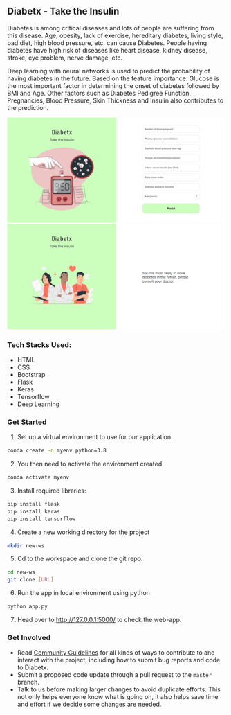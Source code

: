 ## Diabetx - Take the Insulin
Diabetes is among critical diseases and lots of people are suffering from this disease. Age, obesity, lack of exercise, hereditary diabetes, living style, bad diet, high blood pressure, etc. can cause Diabetes. People having diabetes have high risk of diseases like heart disease, kidney disease, stroke, eye problem, nerve damage, etc.

Deep learning with neural networks is used to predict the probability of having diabetes in the future. Based on the feature importance:
Glucose is the most important factor in determining the onset of diabetes followed by BMI and Age.
Other factors such as Diabetes Pedigree Function, Pregnancies, Blood Pressure, Skin Thickness and Insulin also contributes to the prediction.

![](image.PNG)
![](image_2.PNG)


### Tech Stacks Used:

- HTML
- CSS
- Bootstrap
- Flask
- Keras
- Tensorflow
- Deep Learning

### Get Started

1) Set up a virtual environment to use for our application.
```sh
conda create -n myenv python=3.8
```
2) You then need to activate the environment created.
```sh
conda activate myenv
```
3) Install required libraries:
```sh
pip install flask
pip install keras
pip install tensorflow
```
4) Create a new working directory for the project
```sh
mkdir new-ws
```
5) Cd to the workspace and clone the git repo.
```sh
cd new-ws
git clone [URL]
```
6) Run the app in local environment using python
```sh
python app.py
```
7) Head over to http://127.0.0.1:5000/ to check the web-app.

### Get Involved

*  Read [Community Guidelines](<https://github.com/yadvi12/Diabetx/blob/main/CONTRIBUTING.md>) for all
   kinds of ways to contribute to and interact with the project,
   including how to submit bug reports and
   code to Diabetx.
*  Submit a proposed code update through a pull request to the ``master`` branch.
*  Talk to us before making larger changes
   to avoid duplicate efforts. This not only helps everyone
   know what is going on, it also helps save time and effort if we decide
   some changes are needed.
